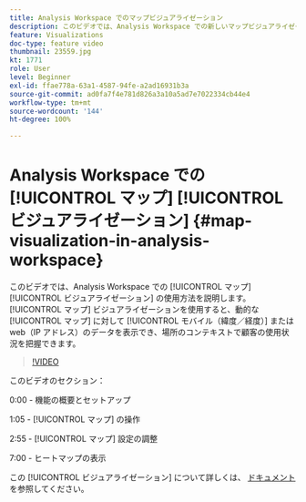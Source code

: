 ```yaml
---
title: Analysis Workspace でのマップビジュアライゼーション
description: このビデオでは、Analysis Workspace での新しいマップビジュアライゼーションの使用方法を説明します。マップビジュアライゼーションを使用すると、動的なマップに対してモバイル（緯度／経度）または web（IP アドレス）のデータを表示でき、場所のコンテキストで顧客の使用状況を把握できます。
feature: Visualizations
doc-type: feature video
thumbnail: 23559.jpg
kt: 1771
role: User
level: Beginner
exl-id: ffae778a-63a1-4587-94fe-a2ad16931b3a
source-git-commit: ad0fa7f4e781d826a3a10a5ad7e7022334cb44e4
workflow-type: tm+mt
source-wordcount: '144'
ht-degree: 100%

---
```


# Analysis Workspace での [!UICONTROL マップ] [!UICONTROL ビジュアライゼーション] {#map-visualization-in-analysis-workspace}

このビデオでは、Analysis Workspace での [!UICONTROL マップ] [!UICONTROL ビジュアライゼーション] の使用方法を説明します。[!UICONTROL マップ] ビジュアライゼーションを使用すると、動的な [!UICONTROL マップ] に対して [!UICONTROL モバイル（緯度／経度）] または web（IP アドレス）のデータを表示でき、場所のコンテキストで顧客の使用状況を把握できます。

>[!VIDEO](https://video.tv.adobe.com/v/23559/?quality=12)

このビデオのセクション：

0:00 - 機能の概要とセットアップ

1:05 - [!UICONTROL マップ] の操作

2:55 - [!UICONTROL マップ] 設定の調整

7:00 - ヒートマップの表示

この [!UICONTROL ビジュアライゼーション] について詳しくは、 [ドキュメント](https://experienceleague.adobe.com/docs/analytics/analyze/analysis-workspace/visualizations/map-visualization.html?lang=ja) を参照してください。

